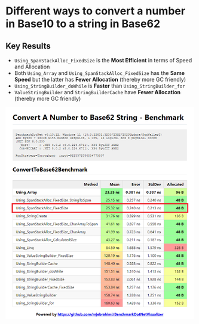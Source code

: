# Different ways to convert a number in Base10 to a string in Base62

## Key Results

- `Using_SpanStackAlloc_FixedSize` is the **Most Efficient** in terms of Speed and Allocation
- Both `Using_Array` and `Using_SpanStackAlloc_FixedSize` has the **Same Speed** but the latter has **Fewer Allocation** (thereby more GC friendly)
- `Using_StringBuilder_doWhile` is **Faster** than `Using_StringBuilder_for`
- `ValueStringBuilder` and `StringBuilderCache` have **Fewer Allocation** (thereby more GC friendly)

![Benchmark](Benchmark.png)